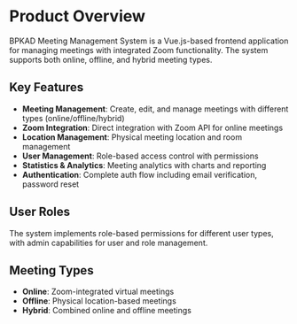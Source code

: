 # Product Overview

BPKAD Meeting Management System is a Vue.js-based frontend application for managing meetings with integrated Zoom functionality. The system supports both online, offline, and hybrid meeting types.

## Key Features

- **Meeting Management**: Create, edit, and manage meetings with different types (online/offline/hybrid)
- **Zoom Integration**: Direct integration with Zoom API for online meetings
- **Location Management**: Physical meeting location and room management
- **User Management**: Role-based access control with permissions
- **Statistics & Analytics**: Meeting analytics with charts and reporting
- **Authentication**: Complete auth flow including email verification, password reset

## User Roles

The system implements role-based permissions for different user types, with admin capabilities for user and role management.

## Meeting Types

- **Online**: Zoom-integrated virtual meetings
- **Offline**: Physical location-based meetings
- **Hybrid**: Combined online and offline meetings
